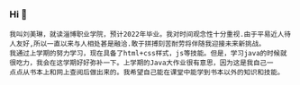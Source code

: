 ### Hi  👋

<!--
**gabby456/gabby456** is a ✨ _special_ ✨ repository because its `README.md` (this file) appears on your GitHub profile.

Here are some ideas to get you started:

- 🔭 I’m currently working on ...
- 🌱 I’m currently learning ...
- 👯 I’m looking to collaborate on ...
- 🤔 I’m looking for help with ...
- 💬 Ask me about ...
- 📫 How to reach me: ...
- 😄 Pronouns: ...
- ⚡ Fun fact: ...
-->
    我叫刘美琳，就读淄博职业学院，预计2022年毕业。我对时间观念性十分重视.由于平易近人待人友好,所以一直以来与人相处甚是融洽.敢于拼搏刻苦耐劳将伴随我迎接未来新挑战。
    我通过上学期的努力学习，现在具备了html+css样式，js等技能。但是，学习java的时候就很吃力，我会在这学期好好弥补一下。上学期的Java大作业很有意思，因为这是我自己一
    点点从书本上和网上查阅后做出来的。我希望自己能在课堂中能学到书本以外的知识和技能。

